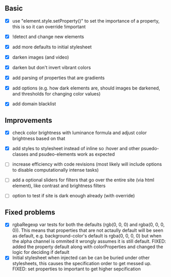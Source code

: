 ## Basic
  - [x] use "element.style.setProperty()" to set the importance of a property, this is so it can override !important
  - [x] !detect and change new elements
  - [x] add more defaults to initial stylesheet
  - [x] darken images (and video)
  - [x] darken but don't invert vibrant colors
  - [x] add parsing of properties that are gradients
  - [x] add options (e.g. how dark elements are, should images be darkened, and thresholds for changing color values)
  - [x] add domain blacklist


## Improvements
  - [x] check color brightness with luminance formula and adjust color brightness based on that
  - [x] add styles to stylesheet instead of inline so :hover and other psuedo-classes and psudeo-elements work as expected
  - [ ] increase efficiency with code revisions (most likely will include options to disable computationally
        intense tasks)
  - [ ] add a optional sliders for filters that go over the entire site (via html element), like contrast and brightness filters
  - [ ] option to test if site is dark enough already (with override)


## Fixed problems
  - [x] rgbaRegexp var tests for both the defaults (rgb(0, 0, 0) and rgba(0, 0, 0, 0)). This means that properties
        that are not actaully default will be seen as default, e.g. background-color's default is rgba(0, 0, 0, 0)
        but when the alpha channel is ommited it wrongly assumes it is still default. 
        FIXED: added the property default along with colorProperties and changed the logic for deciding if default
  - [x] Initial stylesheet when injected can be can be buried under other stylesheets, this causes the specification
        order to get messed up.
        FIXED: set properties to important to get higher sepcification